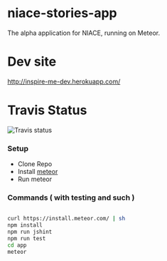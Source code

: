 niace-stories-app
=================

The alpha application for NIACE, running on Meteor.

# Dev site

http://inspire-me-dev.herokuapp.com/

# Travis Status
![Travis status](https://travis-ci.org/Heydon/niace-stories-app.svg)

### Setup

- Clone Repo
- Install [meteor](https://www.meteor.com/)
- Run meteor

### Commands ( with testing and such )
```bash

curl https://install.meteor.com/ | sh
npm install
npm run jshint
npm run test
cd app
meteor

```

